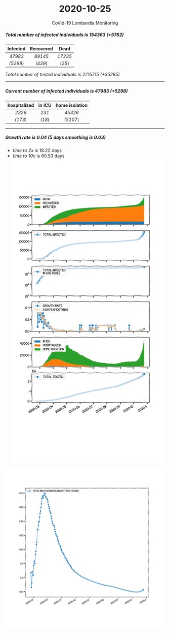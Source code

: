 <div align='center'>

# 2020-10-25
CoVid-19 Lombardia Monitoring
</div>

##### Total number of infected individuals is 154363 (+5762)
Infected | Recovered | Dead
:---: | :---: | :---:
*47983* | *89145* | *17235*
*(5298*) | *(439*) | (*25*)

*Total number of tested individuals is 2715715 (+35285)*
***
##### Current number of infected individuals is 47983 (+5298)
hospitalized | in ICU | home isolation
:---: | :---: | :---:
*2326* |*231* |*45426*
*(173*) |*(18*) |*(5107*)
***
##### Growth rate is 0.04 (5 days smoothing is 0.03)
- *time to 2x* is 18.22 days
- *time to 10x* is 60.53 days
![stats][stats]

![infected_normalized][infected_normalized]

[stats]: stats_Lombardia.png
[infected_normalized]: infected_normalized_Lombardia.png
